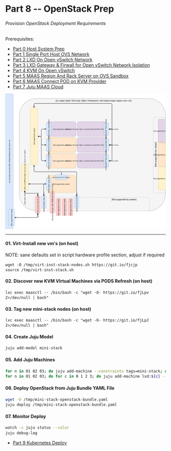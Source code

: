 # Part 8 -- OpenStack Prep
###### Provision OpenStack Deployment Requirements

Prerequisites:
- [Part 0 Host System Prep]
- [Part 1 Single Port Host OVS Network]
- [Part 2 LXD On Open vSwitch Network]
- [Part 3 LXD Gateway & Firwall for Open vSwitch Network Isolation]
- [Part 4 KVM On Open vSwitch]
- [Part 5 MAAS Region And Rack Server on OVS Sandbox]
- [Part 6 MAAS Connect POD on KVM Provider]
- [Part 7 Juju MAAS Cloud]

![CCIO Hypervisor - OpenStack Prep](web/drawio/OpenStack-Prep.svg)

-------
#### 01. Virt-Install new vm's (on host)
NOTE: sane defaults set in script hardware profile section, adjust if required
```
wget -O /tmp/virt-inst-stack-nodes.sh https://git.io/fjcjp
source /tmp/virt-inst-stack.sh
```

#### 02. Discover new KVM VIrtual Machines via PODS Refresh  (on host)
```
lxc exec maasctl -- /bin/bash -c "wget -O- https://git.io/fjLpv 2>/dev/null | bash"
```

#### 03. Tag new mini-stack nodes (on host)
```
lxc exec maasctl -- /bin/bash -c "wget -O- https://git.io/fjLpJ 2>/dev/null | bash"
```

#### 04. Create Juju Model
```sh
juju add-model mini-stack
```
#### 05. Add Juju Machines
```sh
for n in 01 02 03; do juju add-machine --constraints tags=mini-stack; done
for n in 01 02 03; do for c in 0 1 2 3; do juju add-machine lxd:${c} --constraints spaces=lan; done; done
```
#### 06. Deploy OpenStack from Juju Bundle YAML File
```sh
wget -O /tmp/mini-stack-openstack-bundle.yaml
juju deploy /tmp/mini-stack-openstack-bundle.yaml
```
#### 07. Monitor Deploy
```sh
watch -c juju status --color
juju debug-log
```

- [Part 9 Kubernetes Deploy]
<!-- Markdown link & img dfn's -->
[Part 0 Host System Prep]: ../0_Host_System_Prep
[Part 1 Single Port Host OVS Network]: ../1_Single_Port_Host-Open_vSwitch_Network_Configuration
[Part 2 LXD On Open vSwitch Network]: ../2_LXD-On-OVS
[Part 3 LXD Gateway & Firwall for Open vSwitch Network Isolation]: ../3_LXD_Network_Gateway
[Part 4 KVM On Open vSwitch]: ../4_KVM_On_Open_vSwitch
[Part 5 MAAS Region And Rack Server on OVS Sandbox]: ../5_MAAS-Rack_And_Region_Ctl-On-Open_vSwitch
[Part 6 MAAS Connect POD on KVM Provider]: ../6_MAAS-Connect_POD_KVM-Provider
[Part 7 Juju MAAS Cloud]: ../7_Juju_MAAS_Cloud
[Part 8 OpenStack Prep]: ../8_OpenStack_Deploy
[Part 9 Kubernetes Deploy]: ../9_Kubernetes_Deploy
